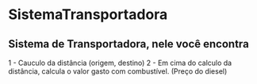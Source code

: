 # SistemaTransportadora

## Sistema de Transportadora, nele você encontra

1 - Cauculo da distância (origem, destino) 
2 - Em cima do calculo da distância, calcula o valor gasto com combustível. (Preço do diesel)

